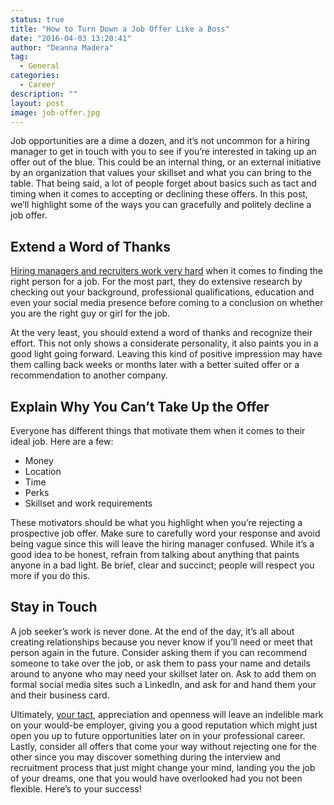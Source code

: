 ```yaml
---
status: true
title: "How to Turn Down a Job Offer Like a Boss"
date: "2016-04-03 13:20:41"
author: "Deanna Madera"
tag:
  - General
categories:
  - Career
description: ""
layout: post
image: job-offer.jpg
---
```


Job opportunities are a dime a dozen, and it’s not uncommon for a hiring manager to get in touch with you to see if you’re interested in taking up an offer out of the blue. This could be an internal thing, or an external initiative by an organization that values your skillset and what you can bring to the table. That being said, a lot of people forget about basics such as tact and timing when it comes to accepting or declining these offers. In this post, we’ll highlight some of the ways you can gracefully and politely decline a job offer.

## Extend a Word of Thanks

[Hiring managers and recruiters work very hard](https://www.themuse.com/advice/the-1-thing-hiring-managers-are-looking-for) when it comes to finding the right person for a job. For the most part, they do extensive research by checking out your background, professional qualifications, education and even your social media presence before coming to a conclusion on whether you are the right guy or girl for the job.

At the very least, you should extend a word of thanks and recognize their effort. This not only shows a considerate personality, it also paints you in a good light going forward. Leaving this kind of positive impression may have them calling back weeks or months later with a better suited offer or a recommendation to another company.

## Explain Why You Can’t Take Up the Offer

Everyone has different things that motivate them when it comes to their ideal job. Here are a few:

- Money
- Location
- Time
- Perks
- Skillset and work requirements

These motivators should be what you highlight when you’re rejecting a prospective job offer. Make sure to carefully word your response and avoid being vague since this will leave the hiring manager confused. While it’s a good idea to be honest, refrain from talking about anything that paints anyone in a bad light. Be brief, clear and succinct; people will respect you more if you do this.

## Stay in Touch

A job seeker’s work is never done. At the end of the day, it’s all about creating relationships because you never know if you’ll need or meet that person again in the future. Consider asking them if you can recommend someone to take over the job, or ask them to pass your name and details around to anyone who may need your skillset later on. Ask to add them on formal social media sites such a LinkedIn, and ask for and hand them your and their business card.

Ultimately, [your tact](https://www.psychologytoday.com/blog/ambigamy/201407/how-be-tactful), appreciation and openness will leave an indelible mark on your would-be employer, giving you a good reputation which might just open you up to future opportunities later on in your professional career. Lastly, consider all offers that come your way without rejecting one for the other since you may discover something during the interview and recruitment process that just might change your mind, landing you the job of your dreams, one that you would have overlooked had you not been flexible. Here’s to your success!
